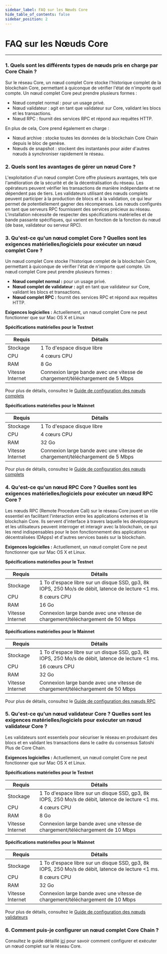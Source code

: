 ```yaml
---
sidebar_label: FAQ sur les Nœuds Core
hide_table_of_contents: false
sidebar_position: 2
---
```


# FAQ sur les Nœuds Core

---

### 1. Quels sont les différents types de nœuds pris en charge par Core Chain ?

Sur le réseau Core, un nœud complet Core stocke l'historique complet de la blockchain Core, permettant à quiconque de vérifier l'état de n'importe quel compte. Un nœud complet Core peut prendre plusieurs formes :

- Nœud complet normal : pour un usage privé.
- Nœud validateur : agit en tant que validateur sur Core, validant les blocs et les transactions.
- Nœud RPC : fournit des services RPC et répond aux requêtes HTTP.

En plus de cela, Core prend également en charge :

- Nœud archive : stocke toutes les données de la blockchain Core Chain depuis le bloc de genèse.
- Nœuds de snapshot : stockent des instantanés pour aider d'autres nœuds à synchroniser rapidement le réseau.

### 2. Quels sont les avantages de gérer un nœud Core ?

L'exploitation d'un nœud complet Core offre plusieurs avantages, tels que l'amélioration de la sécurité et de la décentralisation du réseau. Les opérateurs peuvent vérifier les transactions de manière indépendante et ne dépendent pas de tiers. Les validateurs utilisant des nœuds complets peuvent participer à la production de blocs et à la validation, ce qui leur permet de potentiellement gagner des récompenses. Les nœuds configurés en tant que serveurs RPC fournissent des services précieux au réseau. L'installation nécessite de respecter des spécifications matérielles et de bande passante spécifiques, qui varient en fonction de la fonction du nœud (de base, validateur ou serveur RPC).

### 3. Qu'est-ce qu'un nœud complet Core ? Quelles sont les exigences matérielles/logiciels pour exécuter un nœud complet Core ?

Un nœud complet Core stocke l'historique complet de la blockchain Core, permettant à quiconque de vérifier l'état de n'importe quel compte. Un nœud complet Core peut prendre plusieurs formes :

- **Nœud complet normal :** pour un usage privé.
- **Nœud complet de validateur :** agit en tant que validateur sur Core, validant les blocs et transactions.
- **Nœud complet RPC :** fournit des services RPC et répond aux requêtes HTTP.

**Exigences logicielles :** Actuellement, un nœud complet Core ne peut fonctionner que sur Mac OS X et Linux

**Spécifications matérielles pour le Testnet**

| **Requis**       | **Détails**                                                                   |
| ---------------- | ----------------------------------------------------------------------------- |
| Stockage         | 1 To d'espace disque libre                                                    |
| CPU              | 4 cœurs CPU                                                                   |
| RAM              | 8 Go                                                                          |
| Vitesse Internet | Connexion large bande avec une vitesse de chargement/téléchargement de 5 Mbps |

Pour plus de détails, consultez le [Guide de configuration des nœuds complets](../Node/Full-Node/on-testnet.md)

**Spécifications matérielles pour le Mainnet**

| **Requis**       | **Détails**                                                                   |
| ---------------- | ----------------------------------------------------------------------------- |
| Stockage         | 1 To d'espace disque libre                                                    |
| CPU              | 4 cœurs CPU                                                                   |
| RAM              | 32 Go                                                                         |
| Vitesse Internet | Connexion large bande avec une vitesse de chargement/téléchargement de 5 Mbps |

Pour plus de détails, consultez le [Guide de configuration des nœuds complets](../Node/Full-Node/on-testnet.md)

### 4. Qu'est-ce qu'un nœud RPC Core ? Quelles sont les exigences matérielles/logiciels pour exécuter un nœud RPC Core ?

Les nœuds RPC (Remote Procedure Call) sur le réseau Core jouent un rôle essentiel en facilitant l'interaction entre les applications externes et la blockchain Core. Ils servent d'interface à travers laquelle les développeurs et les utilisateurs peuvent interroger et interagir avec la blockchain, ce qui les rend indispensables pour le bon fonctionnement des applications décentralisées (DApps) et d'autres services basés sur la blockchain.

**Exigences logicielles :** Actuellement, un nœud complet Core ne peut fonctionner que sur Mac OS X et Linux.

**Spécifications matérielles pour le Testnet**

| **Requis**       | **Détails**                                                                                                         |
| ---------------- | ------------------------------------------------------------------------------------------------------------------- |
| Stockage         | 1 To d'espace libre sur un disque SSD, gp3, 8k IOPS, 250 Mo/s de débit, latence de lecture \<1 ms. |
| CPU              | 8 cœurs CPU                                                                                                         |
| RAM              | 16 Go                                                                                                               |
| Vitesse Internet | Connexion large bande avec une vitesse de chargement/téléchargement de 50 Mbps                                      |

**Spécifications matérielles pour le Mainnet**

| **Requis**       | **Détails**                                                                                                         |
| ---------------- | ------------------------------------------------------------------------------------------------------------------- |
| Stockage         | 1 To d'espace libre sur un disque SSD, gp3, 8k IOPS, 250 Mo/s de débit, latence de lecture \<1 ms. |
| CPU              | 16 cœurs CPU                                                                                                        |
| RAM              | 32 Go                                                                                                               |
| Vitesse Internet | Connexion large bande avec une vitesse de chargement/téléchargement de 50 Mbps                                      |

Pour plus de détails, consultez le [Guide de configuration des nœuds RPC](../Node/config/rpc-node-config.md)

### 5. Qu'est-ce qu'un nœud validateur Core ? Quelles sont les exigences matérielles/logiciels pour exécuter un nœud validateur Core ?

Les validateurs sont essentiels pour sécuriser le réseau en produisant des blocs et en validant les transactions dans le cadre du consensus Satoshi Plus de Core Chain.

**Exigences logicielles :** Actuellement, un nœud complet Core ne peut fonctionner que sur Mac OS X et Linux.

**Spécifications matérielles pour le Testnet**

| **Requis**       | **Détails**                                                                                                         |
| ---------------- | ------------------------------------------------------------------------------------------------------------------- |
| Stockage         | 1 To d'espace libre sur un disque SSD, gp3, 8k IOPS, 250 Mo/s de débit, latence de lecture \<1 ms. |
| CPU              | 4 cœurs CPU                                                                                                         |
| RAM              | 8 Go                                                                                                                |
| Vitesse Internet | Connexion large bande avec une vitesse de chargement/téléchargement de 10 Mbps                                      |

**Spécifications matérielles pour le Mainnet**

| **Requis**       | **Détails**                                                                                                         |
| ---------------- | ------------------------------------------------------------------------------------------------------------------- |
| Stockage         | 1 To d'espace libre sur un disque SSD, gp3, 8k IOPS, 250 Mo/s de débit, latence de lecture \<1 ms. |
| CPU              | 8 cœurs CPU                                                                                                         |
| RAM              | 32 Go                                                                                                               |
| Vitesse Internet | Connexion large bande avec une vitesse de chargement/téléchargement de 10 Mbps                                      |

Pour plus de détails, consultez le [Guide de configuration des nœuds validateurs](../Node/config/validator-node-config.md)

### 6. Comment puis-je configurer un nœud complet Core Chain ?

Consultez le guide détaillé [ici](https://rumeelhussainbnb.github.io/CoreDAODocs/docs/Node/Full-Node/on-mainnet) pour savoir comment configurer et exécuter un nœud complet sur le réseau Core.

<!-- ### 7. How can I secure my Core Chain full node?

### 8. Where can I get support if I have problems with my Core Chain full node?

### 9. Are there any third-party infrastructure providers to help manage a Core Chain full node?

### 10. How to gracefully shut down a Core Chain node when running as a system service? -->
